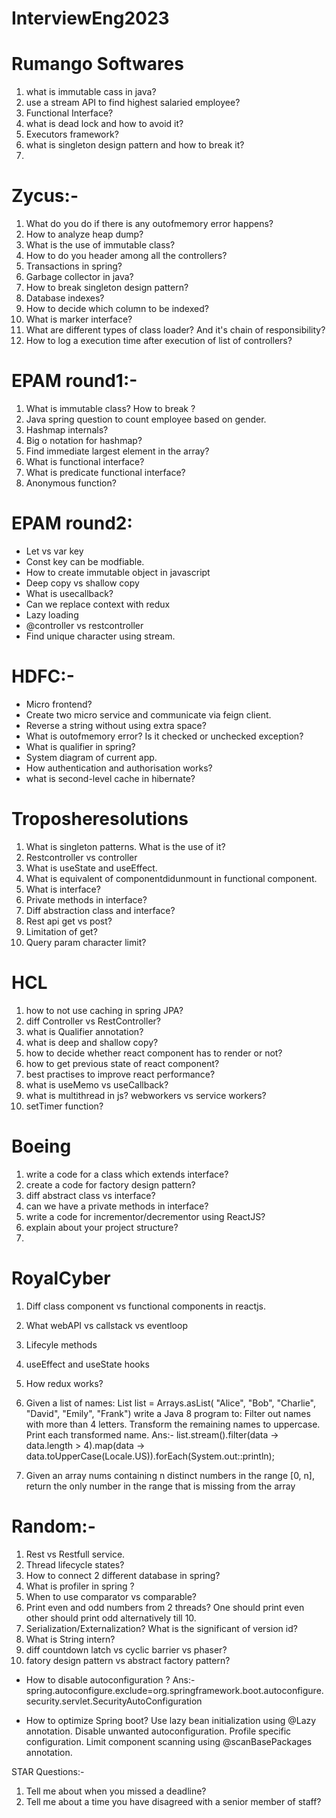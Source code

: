# InterviewEng2023

# Rumango Softwares

1. what is immutable cass in java?
2. use a stream API to find highest salaried employee?
3. Functional Interface?
4. what is dead lock and how to avoid it?
5. Executors framework?
6. what is singleton design pattern and how to break it?
7. 

# Zycus:-

1. What do you do if there is any outofmemory error happens?
2. How to analyze heap dump?
3. What is the use of immutable class?
4. How to do you header among all the controllers?
5. Transactions in spring?
6. Garbage collector in java?
7. How to break singleton design pattern?
8. Database indexes?
9. How to decide which column to be indexed?
10. What is marker interface?
11. What are different types of class loader? And it's chain of responsibility?
12. How to log a execution time after execution of list of controllers?


# EPAM round1:-
1. What is immutable class? How to break ?
2. Java spring question to count employee based on gender.
3. Hashmap internals?
4. Big o notation for hashmap?
5. Find immediate largest element  in the array?
6. What is functional interface?
7. What is predicate functional interface?
8. Anonymous function?

# EPAM round2:
* Let vs var key
* Const key can be modfiable.
* How to create immutable object in javascript
* Deep copy vs shallow copy
* What is usecallback?
* Can we replace context with redux
* Lazy loading
* @controller vs restcontroller
* Find unique character using stream.

# HDFC:-
* Micro frontend?
* Create two micro service and communicate via feign client.
* Reverse a string without using extra space?
* What is outofmemory error? Is it checked or unchecked exception?
* What is qualifier in spring?
* System diagram of current app.
* How authentication and authorisation works?
* what is second-level cache in hibernate?

# Troposheresolutions

1. What is singleton patterns. What is the use of it?
2. Restcontroller vs controller
3. What is useState and useEffect.
4. What is equivalent of componentdidunmount in functional component.
5. What is interface?
6. Private methods in interface?
7. Diff abstraction class and interface?
8. Rest api get vs post?
9. Limitation of get?
10. Query param character limit?


# HCL

1. how to not use caching in spring JPA?
2. diff Controller vs RestController?
3. what is Qualifier annotation?
4. what is deep and shallow copy?
5. how to decide whether react component has to render or not?
6. how to get previous state of react component?
7. best practises to improve react performance?
8. what is useMemo vs useCallback?
9. what is multithread in js? webworkers vs service workers?
10. setTimer function?

# Boeing

1. write a code for a class which extends interface?
2. create a code for factory design pattern?
3. diff abstract class vs interface?
4. can we have a private methods in interface?
5. write a code for incrementor/decrementor using ReactJS?
6. explain about your project structure?
7. 
 
# RoyalCyber

1. Diff class component vs functional components in reactjs.
2. What webAPI vs callstack vs eventloop
3. Lifecyle methods
4. useEffect and useState hooks
5. How redux works?
6. Given a list of names:
   List<String> list = Arrays.asList( "Alice", "Bob", "Charlie", "David", "Emily", "Frank")
   write a Java 8 program to:
     Filter out names with more than 4 letters.
     Transform the remaining names to uppercase.
     Print each transformed name.
       Ans:- list.stream().filter(data -> data.length > 4).map(data -> data.toUpperCase(Locale.US)).forEach(System.out::println);
   
8. Given an array nums containing n distinct numbers in the range [0, n], return the only number in the range that is missing from the array



# Random:-

1. Rest vs Restfull service.
2. Thread lifecycle states?
3. How to connect 2 different database in spring?
4. What is profiler in spring ?
5. When to use comparator vs comparable?
6. Print even and odd numbers from 2 threads? One should print even other should print odd alternatively till 10.
7. Serialization/Externalization? What is the significant of version id?
8. What is String intern?
9. diff countdown latch vs cyclic barrier vs phaser?
10. fatory design pattern vs abstract factory pattern?




* How to disable autoconfiguration ?
Ans:- spring.autoconfigure.exclude=org.springframework.boot.autoconfigure.security.servlet.SecurityAutoConfiguration

*  How to optimize Spring boot?
Use lazy bean initialization using @Lazy annotation.
Disable unwanted autoconfiguration.
Profile specific configuration.
Limit component scanning using @scanBasePackages annotation.

STAR Questions:-
1. Tell me about when you missed a deadline?
2. Tell me about a time you have disagreed with a  senior member of staff?


